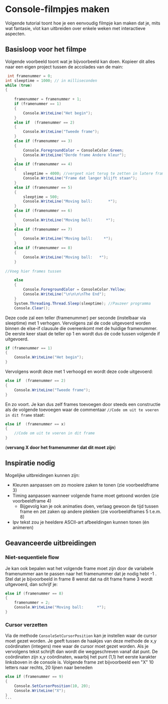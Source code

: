 # Console-filmpjes maken
Volgende tutorial toont hoe je een eenvoudig filmpje kan maken dat je, mits wat fantasie, vlot kan uitbreiden over enkele weken met interactieve aspecten.

## Basisloop voor het filmpe
Volgende voorbeeld toont wat je bijvoorbeeld kan doen. Kopieer dit alles naar een eigen project tussen de accolades van de main:
```csharp
 int framenummer = 0;
int sleeptime = 1000; // in milliseconden
while (true)
{
        
    framenummer = framenummer + 1;
    if (framenummer == 1)
    {
        Console.WriteLine("Het begin");
    }
    else if  (framenummer == 2)
    {
        Console.WriteLine("Tweede frame");
    }
    else if (framenummer == 3)
    {
        Console.ForegroundColor = ConsoleColor.Green;
        Console.WriteLine("Derde frame Andere kleur");
    }
    else if (framenummer == 4)
    {
        sleeptime = 4000; //vergeet niet terug te zetten in latere frames indien je dit maar eenmalig wil
        Console.WriteLine("Frame dat langer blijft staan");
    }
    else if (framenummer == 5)
    {
        sleeptime = 500;
        Console.WriteLine("Moving ball:       *");
    }
    else if (framenummer == 6)
    {
        Console.WriteLine("Moving ball:      *");
    }
    else if (framenummer == 7)
    {
        Console.WriteLine("Moving ball:     *");
    }
    else if (framenummer == 8)
    {
        Console.WriteLine("Moving ball:   *");
    }
    
//Voeg hier frames tussen

    else
    {
        Console.ForegroundColor = ConsoleColor.Yellow;
        Console.WriteLine("\n\n\n\nThe End");
    }
    System.Threading.Thread.Sleep(sleeptime); //Pauzeer programma
    Console.Clear();
```

Deze code zal een teller (framenummer) per seconde (instelbaar via sleeptime) met 1 verhogen. Vervolgens zal de code uitgevoerd worden binnen de else-if clausule die overeenkomt met de huidige framenummer.
De eerste keer staat de teller op 1 en wordt dus de code tussen volgende if uitgevoerd.
```csharp
if (framenummer == 1)
{
    Console.WriteLine("Het begin");
}
```
Vervolgens wordt deze met 1 verhoogd en wordt deze code uitgevoerd:
```csharp
else if  (framenummer == 2)
{
    Console.WriteLine("Tweede frame");
}
```
En zo voort. Je kan dus zelf frames toevoegen door steeds een constructie als de volgende toevoegen waar de commentaar  ``//Code om uit te voeren in dit frame`` staat:
```csharp
else if  (framenummer == x)
{
    //Code om uit te voeren in dit frame
}
```
(**vervang X  door het framenummer dat dit moet zijn**)

## Inspiratie nodig
Mogelijke uitbreidingen kunnen zijn:
* Kleuren aanpassen om zo mooiere zaken te tonen (zie voorbeeldframe 3)
* Timing aanpassen wanneer volgende frame moet getoond worden (zie voorbeeldframe 4)
    * Bijgevolg kan je ook animaties doen, verlaag gewoon de tijd tussen frame en zet zaken op andere plekken (zie voorbeeldframes 5 t.e.m. 8)
* Ipv tekst zou je heeldere ASCII-art afbeeldingen kunnen tonen (én animeren)

## Geavanceerde uitbreidingen
### Niet-sequentiele flow
Je kan ook bepalen wat het volgende frame moet zijn door de variabele framenummer aan te passen naar het framenummer dat je nodig hebt -1 . Stel dat je bijvoorbeeld in frame 8 wenst dat na dit frame frame 3 wordt uitgevoerd, dan schrijf je:
```csharp
else if (framenummer == 8)
{
    framenummer = 2;
    Console.WriteLine("Moving ball:      *");
}
```

### Cursor verzetten
Via de methode ``ConsoleSetCursorPosition`` kan je instellen waar de cursor moet gezet worden. Je geeft tussen de haakjes van deze methode de x,y coördinaten (integers) mee waar de cursor moet gezet worden.
Als je vervolgens tekst schrijft dan wordt die weggeschreven vanaf dat punt. De coördinaten zijn x,y coördinaten, waarbij het punt (1,1) het eerste karakter linksboven in de console is.
Volgende frame zet bijvoorbeeld een "X" 10 letters naar rechts, 20 lijnen naar beneden
````csharp
else if (framenummer == 9)
{
    Console.SetCursorPosition(10, 20);
    Console.WriteLine("X");
}
```
